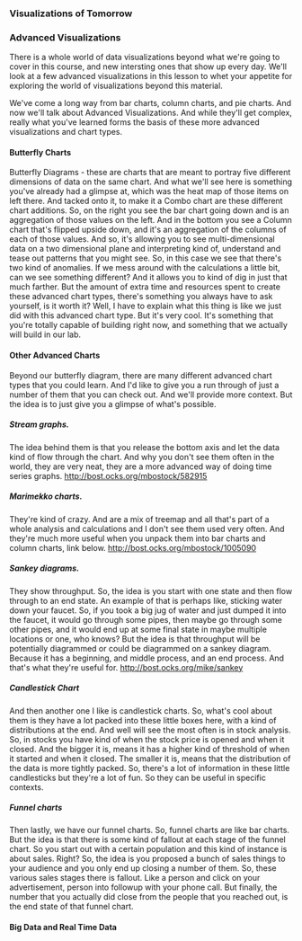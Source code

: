 ###   Visualizations of Tomorrow
### Advanced Visualizations

There is a whole world of data visualizations beyond what we're going to cover in this course, and new intersting ones that show up every day. We'll look at a few advanced visualizations in this lesson to whet your appetite for exploring the world of visualizations beyond this material.

We've come a long way from bar charts, column charts, and pie charts. And now we'll talk about Advanced Visualizations. And while they'll get complex, really what you've learned forms the basis of these more advanced visualizations and chart types. 

#### Butterfly Charts
Butterfly Diagrams - these are charts that are meant to portray five different dimensions of data on the same chart. And what we'll see here is something you've already had a glimpse at, which was the heat map of those items on left there. And tacked onto it, to make it a Combo chart are these different chart additions. So, on the right you see the bar chart going down and is an aggregation of those values on the left. And in the bottom you see a Column chart that's flipped upside down, and it's an aggregation of the columns of each of those values. And so, it's allowing you to see multi-dimensional data on a two dimensional plane and interpreting kind of, understand and tease out patterns that you might see. So, in this case we see that there's two kind of anomalies. If we mess around with the calculations a little bit, can we see something different? And it allows you to kind of dig in just that much farther. But the amount of extra time and resources spent to create these advanced chart types, there's something you always have to ask yourself, is it worth it? Well, I have to explain what this thing is like we just did with this advanced chart type. But it's very cool. It's something that you're totally capable of building right now, and something that we actually will build in our lab.

#### Other Advanced Charts
Beyond our butterfly diagram, there are many different advanced chart types that you could learn.
And I'd like to give you a run through of just a number of them that you can check out. And we'll provide more context.
But the idea is to just give you a glimpse of what's possible.

##### Stream graphs.
The idea behind them is that you release the bottom axis and let the data kind of flow through the chart.
And why you don't see them often in the world, they are very neat, they are a more advanced way of doing time series graphs.
http://bost.ocks.org/mbostock/582915

##### Marimekko charts. 
They're kind of crazy. And are a mix of treemap and all that's part of a whole analysis and calculations and I don't see them used very often. And they're much more useful when you unpack them into bar charts and column charts, link below.
http://bost.ocks.org/mbostock/1005090

##### Sankey diagrams.
They show throughput. So, the idea is you start with one state and then flow through to an end state. An example of that is perhaps like, sticking water down your faucet. So, if you took a big jug of water and just dumped it into the faucet, it would go through some pipes, then maybe go through some other pipes, and it would end up at some final state in maybe multiple locations or one, who knows? But the idea is that throughput will be potentially diagrammed or could be diagrammed on a sankey diagram. Because it has a beginning, and middle process, and an end process. And that's what they're useful for. 
http://bost.ocks.org/mike/sankey

##### Candlestick Chart
And then another one I like is candlestick charts. So, what's cool about them is they have a lot packed into these little boxes here, with a kind of distributions at the end. And well will see the most often is in stock analysis. So, in stocks you have kind of when the stock price is opened and when it closed. And the bigger it is, means it has a higher kind of threshold of when it started and when it closed. The smaller it is, means that the distribution of the data is more tightly packed. So, there's a lot of information in these little candlesticks but they're a lot of fun. So they can be useful in specific contexts. 

##### Funnel charts
Then lastly, we have our funnel charts. So, funnel charts are like bar charts. But the idea is that there is some kind of fallout at each stage of the funnel chart. So you start out with a certain population and this kind of instance is about sales. Right? So, the idea is you proposed a bunch of sales things to your audience and you only end up closing a number of them. So, these various sales stages there is fallout. Like a person and click on your advertisement, person into followup with your phone call. But finally, the number that you actually did close from the people that you reached out, is the end state of that funnel chart.



#### Big Data and Real Time Data
